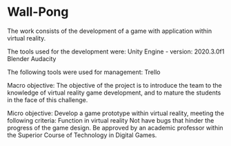 # Wall-Pong
The work consists of the development of a game with application within virtual reality.

The tools used for the development were:
  Unity Engine - version: 2020.3.0f1
  Blender
  Audacity
  
The following tools were used for management:
  Trello

Macro objective:
  The objective of the project is to introduce the team to the knowledge of virtual reality game development, and to mature the students in the face of this challenge.

Micro objective: 
  Develop a game prototype within virtual reality, meeting the following criteria:
   Function in virtual reality
   Not have bugs that hinder the progress of the game design.
   Be approved by an academic professor within the Superior Course of Technology in Digital Games.
